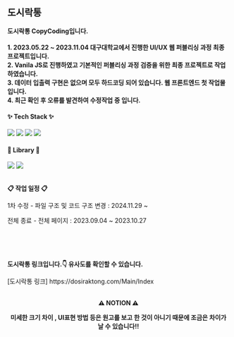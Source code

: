 <h2>도시락통</h3>

<p>
  <b>
    도시락통 CopyCoding입니다.
    <br/>
    <br/>1. 2023.05.22 ~ 2023.11.04 대구대학교에서 진행한 UI/UX 웹 퍼블리싱 과정 최종 프로젝트입니다.
    <br/>2. Vanila JS로 진행하였고 기본적인 퍼블리싱 과정 검증을 위한 최종 프로젝트로 작업하였습니다.
    <br/>3. 데이터 입출력 구현은 없으며 모두 하드코딩 되어 있습니다. 웹 프론트엔드 첫 작업물입니다.
    <br/>4. 최근 확인 후 오류를 발견하여 수정작업 중 입니다.
  </b>
</p>


<h4>✨ Tech Stack ✨</h4>
<div>
  <img src="https://img.shields.io/badge/HTML-E34F26?style=for-the-badge&logo=HTML5&logoColor=white"/>
  <img src="https://img.shields.io/badge/CSS-1572B6?style=for-the-badge&logo=CSS3&logoColor=white"/>
  <img src="https://img.shields.io/badge/JavaScript-F7DF1E?style=for-the-badge&logo=javascript&logoColor=white"/>
  <img src="https://img.shields.io/badge/VSCode-2C2C32.svg?style=for-the-badge&logo=visual-studio-code&logoColor=22ABF3" />
</div>
<h4>📕 Library 📕</h4>
<div>
  <img src="https://img.shields.io/badge/JQuery-0769AD?style=for-the-badge&logo=jquery&logoColor=white"/>
  <img src="https://img.shields.io/badge/Swiper-6332F6?style=for-the-badge&logo=swiper&logoColor=white"/>
</div>
<br/>

<p><b>📋 작업 일정 📋</b></p>
<p>1차 수정 -  파일 구조 및 코드 구조 변경 : 2024.11.29 ~</p>
<p>전체 종료 -  전체 페이지 : 2023.09.04 ~ 2023.10.27</p>

<br/>
<br/>
<br/>

<p><b>도시락통 링크입니다.👇 유사도를 확인할 수 있습니다.</b></p>
[도시락통 링크] https://dosiraktong.com/Main/Index

<br/>
<br/>

<p align='center'><b>⚠️ NOTION ⚠️</b></p>
<p align='center'><b>미세한 크기 차이 , UI표현 방법 등은 원고를 보고 한 것이 아니기 때문에 조금은 차이가 날 수 있습니다!!</b></p>
